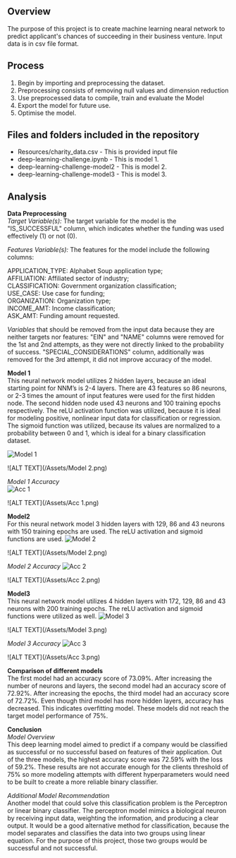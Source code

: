 ## Overview

The purpose of this project is to create machine learning nearal network to predict applicant's chances of succeeding in their business venture. Input data is in csv file format. 

## Process
1. Begin by importing and preprocessing the dataset.  
2. Preprocessing consists of removing null values and dimension reduction  
3. Use preprocessed data to compile, train and evaluate the Model  
4. Export the model for future use.  
5. Optimise the model.  

## Files and folders included in the repository  
- Resources/charity_data.csv      - This is provided input file  
- deep-learning-challenge.ipynb   - This is model 1.  
- deep-learning-challenge-model2  - This is model 2.  
- deep-learning-challenge-model3  - This is model 3.  


## Analysis    
**Data Preprocessing**     
*Target Variable(s):* The target variable for the model is the "IS_SUCCESSFUL" column, which indicates whether the funding was used effectively (1) or not (0).   

*Features Variable(s):* The features for the model include the following columns:   

APPLICATION_TYPE: Alphabet Soup application type;  
AFFILIATION: Affiliated sector of industry;  
CLASSIFICATION: Government organization classification;  
USE_CASE: Use case for funding;  
ORGANIZATION: Organization type;  
INCOME_AMT: Income classification;  
ASK_AMT: Funding amount requested.  

*Variables* that should be removed from the input data because they are neither targets nor features:
"EIN" and "NAME" columns were removed for the 1st and 2nd attempts, as they were not directly linked to the probability of success. 
"SPECIAL_CONSIDERATIONS" column, additionally was removed for the 3rd attempt, it did not improve accuracy of the model.

**Model 1**  
This neural network model utilizes 2 hidden layers, because an ideal starting point for NNM’s is 2-4 layers. 
There are 43 features so 86 neurons, or 2-3 times the amount of input features were used for the first hidden node. 
The second hidden node used 43 neurons and 100 training epochs respectively. The reLU activation function was utilized, 
because it is ideal for modeling positive, nonlinear input data for classification or regression. 
The sigmoid function was utilized, because its values are normalized to a probability between 0 and 1, 
which is ideal for a binary classification dataset.

![Model 1](https://github.com/Leena-680/deep-learning-challenge/assets/10916160/0863b0f4-2f2f-4e31-b28c-da23e3026a14)  

![ALT TEXT](/Assets/Model 2.png)   

*Model 1 Accuracy*  
![Acc 1](https://github.com/Leena-680/deep-learning-challenge/assets/10916160/ac92b429-d71b-4047-b817-9240986e1545)   

![ALT TEXT](/Assets/Acc 1.png)  

**Model2**  
For this neural network model 3 hidden layers with 129, 86 and 43 neurons with 150 training epochs are used. 
The reLU activation and sigmoid functions are used.
![Model 2](https://github.com/Leena-680/deep-learning-challenge/assets/10916160/b2953ac5-63f7-48d5-880a-da772c8820e8)   

![ALT TEXT](/Assets/Model 2.png)   

*Model 2 Accuracy*
![Acc 2](https://github.com/Leena-680/deep-learning-challenge/assets/10916160/bf663ff1-46d3-4e85-8e63-9029ef0591e6)   

![ALT TEXT](/Assets/Acc 2.png)   


**Model3**  
This neural network model utilizes 4 hidden layers with 172, 129, 86 and 43 neurons with 200 training epochs. 
The reLU activation and sigmoid functions were utilized as well.
![Model 3](https://github.com/Leena-680/deep-learning-challenge/assets/10916160/e5dc4d02-ed27-49a7-a4b7-0b2450080461)   

![ALT TEXT](/Assets/Model 3.png)     

*Model 3 Accuracy*
![Acc 3](https://github.com/Leena-680/deep-learning-challenge/assets/10916160/661b262d-7abc-4503-b5a0-a69e6822299c)    

![ALT TEXT](/Assets/Acc 3.png)   


**Comparison of different models**  
The first model had an accuracy score of 73.09%. After increasing the number of neurons and layers, the second model 
had an accuracy score of 72.92%. After increasing the epochs, the third model had an accuracy score of 72.72%. 
Even though third model has more hidden layers, accuracy has decreased. This indicates overfitting model.
These models did not reach the target model performance of 75%.


**Conclusion**  
*Model Overview*  
This deep learning model aimed to predict if a company would be classified as successful or no successful based 
on features of their application. Out of the three models, the highest accuracy score was 72.59% with the loss of 59.2%. 
These results are not accurate enough for the clients threshold of 75% so more modeling attempts with different 
hyperparameters would need to be built to create a more reliable binary classifier.

*Additional Model Recommendation*  
Another model that could solve this classification problem is the Perceptron or linear binary classifier. 
The perceptron model mimics a biological neuron by receiving input data, weighting the information, 
and producing a clear output. It would be a good alternative method for classification, 
because the model separates and classifies the data into two groups using linear equation. 
For the purpose of this project, those two groups would be successful and not successful.




